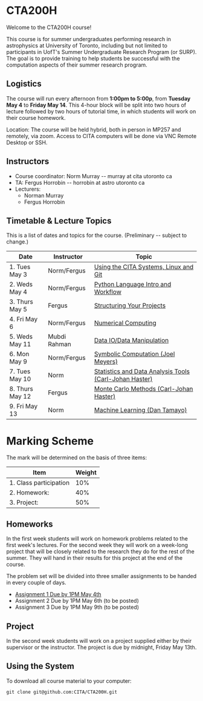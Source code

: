# CTA200H

Welcome to the CTA200H course!

This course is for summer undergraduates performing research in astrophysics at University of Toronto, including but not limited to participants in UofT's Summer Undergraduate Research Program (or SURP). The goal is to provide training to help students be successful with the computation aspects of their summer research program.

## Logistics

The course will run every afternoon from **1:00pm to 5:00p**, from **Tuesday May 4** to **Friday May 14**.
This 4-hour block will be split into two hours of lecture followed by two hours of tutorial time, in which students will work on their course homework.

Location: The course will be held hybrid, both in person in MP257 and remotely, via zoom. Access to CITA computers will be done via VNC Remote Desktop or SSH.

## Instructors

* Course coordinator: Norm Murray -- murray at cita utoronto ca
* TA: Fergus Horrobin -- horrobin at astro utoronto ca
* Lecturers:
    * Norman Murray
    * Fergus Horrobin

## Timetable & Lecture Topics

This is a list of dates and topics for the course. (Preliminary -- subject to change.) 

| Date | Instructor | Topic |
| ---- | ---------- | ----- |
| 1. Tues May 3 | Norm/Fergus | [Using the CITA Systems, Linux and Git](lecture_1_linux_git) |
| 2. Weds May 4	| Norm/Fergus | [Python Language Intro and Workflow](lecture_2_python_intro) |
| 3. Thurs May 5 |	Fergus | [Structuring Your Projects](lecture_3_managing_code) |
| 4. Fri May 6 | Norm/Fergus | [Numerical Computing](lecture_4_numerical_python) |
| 5. Weds May 11 |	Mubdi Rahman | [Data IO/Data Manipulation](lecture_5_data_wrangling) |
| 6. Mon May 9 | Norm/Fergus | [Symbolic Computation (Joel Meyers)](lecture_6_symbolic_python) |
| 7. Tues May 10 | Norm | [Statistics and Data Analysis Tools (Carl-Johan Haster)](lecture_7_statistics) |
| 8. Thurs May 12| Fergus | [Monte Carlo Methods (Carl-Johan Haster)](lecture_8_monte_carlo) |
| 9. Fri May 13| Norm | [Machine Learning (Dan Tamayo)](lecture_9_machine_learning) |


# Marking Scheme

The mark will be determined on the basis of three items:

| Item                  | Weight|
| --------------------- | ----- |
|1. Class participation | 10%   |
|2. Homework:           |40%    |
|3. Project:            |50%    |

## Homeworks

In the first week students will work on homework problems related to the first week's lectures.  For the second week they will work on a week-long project that will be closely related to the research they do for the rest of the summer.  They will hand in their results for this project at the end of the course.

The problem set will be divided into three smaller assignments to be handed in every couple of days. 

* [Assignment 1 Due by 1PM May 4th](assignments/assignment_1.md)
* Assignment 2 Due by 1PM May 6th (to be posted)
* Assignment 3 Due by 1PM May 9th (to be posted)

## Project
In the second week students will work on a project supplied either by their supervisor or the instructor. The project is due by midnight, Friday May 13th.

## Using the System

To download all course material to your computer:

`git clone git@github.com:CITA/CTA200H.git`
